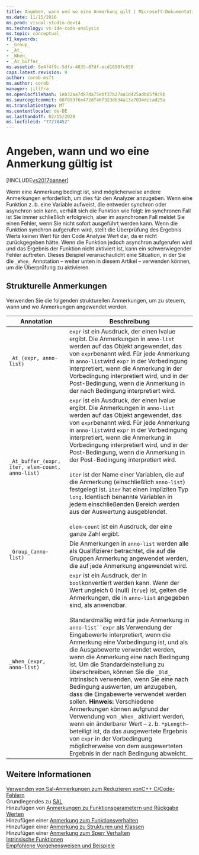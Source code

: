 ```yaml
---
title: Angeben, wann und wo eine Anmerkung gilt | Microsoft-Dokumentation
ms.date: 11/15/2016
ms.prod: visual-studio-dev14
ms.technology: vs-ide-code-analysis
ms.topic: conceptual
f1_keywords:
- _Group_
- _At_
- _When_
- _At_buffer_
ms.assetid: 8e4f4f9c-5dfa-4835-87df-ecd1698fc650
caps.latest.revision: 9
author: corob-msft
ms.author: corob
manager: jillfra
ms.openlocfilehash: 1eb32aa7d87da75ebf37b27aa1d425adb85f8c9b
ms.sourcegitcommit: 68f893f6e472df46f323db34a13a7034dccad25a
ms.translationtype: MT
ms.contentlocale: de-DE
ms.lasthandoff: 02/15/2020
ms.locfileid: "77278452"
---
```

# <a name="specifying-when-and-where-an-annotation-applies"></a>Angeben, wann und wo eine Anmerkung gültig ist
[!INCLUDE[vs2017banner](../includes/vs2017banner.md)]

Wenn eine Anmerkung bedingt ist, sind möglicherweise andere Anmerkungen erforderlich, um dies für den Analyzer anzugeben.  Wenn eine Funktion z. b. eine Variable aufweist, die entweder synchron oder asynchron sein kann, verhält sich die Funktion wie folgt: im synchronen Fall ist Sie immer schließlich erfolgreich, aber im asynchronen Fall meldet Sie einen Fehler, wenn Sie nicht sofort ausgeführt werden kann. Wenn die Funktion synchron aufgerufen wird, stellt die Überprüfung des Ergebnis Werts keinen Wert für den Code Analyse Wert dar, da er nicht zurückgegeben hätte.  Wenn die Funktion jedoch asynchron aufgerufen wird und das Ergebnis der Funktion nicht aktiviert ist, kann ein schwerwiegender Fehler auftreten. Dieses Beispiel veranschaulicht eine Situation, in der Sie die `_When_` Annotation – weiter unten in diesem Artikel – verwenden können, um die Überprüfung zu aktivieren.  
  
## <a name="structural-annotations"></a>Strukturelle Anmerkungen  
 Verwenden Sie die folgenden strukturellen Anmerkungen, um zu steuern, wann und wo Anmerkungen angewendet werden.  
  
|Annotation|Beschreibung|  
|----------------|-----------------|  
|`_At_(expr, anno-list)`|`expr` ist ein Ausdruck, der einen lvalue ergibt. Die Anmerkungen in `anno-list` werden auf das Objekt angewendet, das von `expr`benannt wird. Für jede Anmerkung in `anno-list`wird `expr` in der Vorbedingung interpretiert, wenn die Anmerkung in der Vorbedingung interpretiert wird, und in der Post-Bedingung, wenn die Anmerkung in der nach Bedingung interpretiert wird.|  
|`_At_buffer_(expr, iter, elem-count, anno-list)`|`expr` ist ein Ausdruck, der einen lvalue ergibt. Die Anmerkungen in `anno-list` werden auf das Objekt angewendet, das von `expr`benannt wird. Für jede Anmerkung in `anno-list`wird `expr` in der Vorbedingung interpretiert, wenn die Anmerkung in Vorbedingung interpretiert wird, und in der Post-Bedingung, wenn die Anmerkung in der Post-Bedingung interpretiert wird.<br /><br /> `iter` ist der Name einer Variablen, die auf die Anmerkung (einschließlich `anno-list`) festgelegt ist. `iter` hat einen impliziten Typ `long`. Identisch benannte Variablen in jedem einschließenden Bereich werden aus der Auswertung ausgeblendet.<br /><br /> `elem-count` ist ein Ausdruck, der eine ganze Zahl ergibt.|  
|`_Group_(anno-list)`|Die Anmerkungen in `anno-list` werden alle als Qualifizierer betrachtet, die auf die Gruppen Anmerkung angewendet werden, die auf jede Anmerkung angewendet wird.|  
|`_When_(expr, anno-list)`|`expr` ist ein Ausdruck, der in `bool`konvertiert werden kann. Wenn der Wert ungleich 0 (null) (`true`) ist, gelten die Anmerkungen, die in `anno-list` angegeben sind, als anwendbar.<br /><br /> Standardmäßig wird für jede Anmerkung in `anno-list``expr` als Verwendung der Eingabewerte interpretiert, wenn die Anmerkung eine Vorbedingung ist, und als die Ausgabewerte verwendet werden, wenn die Anmerkung eine nach Bedingung ist. Um die Standardeinstellung zu überschreiben, können Sie die `_Old_` intrinsisch verwenden, wenn Sie eine nach Bedingung auswerten, um anzugeben, dass die Eingabewerte verwendet werden sollen. **Hinweis:**  Verschiedene Anmerkungen können aufgrund der Verwendung von `_When_` aktiviert werden, wenn ein änderbarer Wert – z. b. `*pLength`– beteiligt ist, da das ausgewertete Ergebnis von `expr` in der Vorbedingung möglicherweise von dem ausgewerteten Ergebnis in der nach Bedingung abweicht.|  
  
## <a name="see-also"></a>Weitere Informationen  
 [Verwenden von Sal-Anmerkungen zum Reduzieren vonC++ C/Code-Fehlern](../code-quality/using-sal-annotations-to-reduce-c-cpp-code-defects.md)   
 Grundlegendes zu [SAL](../code-quality/understanding-sal.md)   
 Hinzufügen von [Anmerkungen zu Funktionsparametern und Rückgabe Werten](../code-quality/annotating-function-parameters-and-return-values.md)   
 Hinzufügen einer [Anmerkung zum Funktionsverhalten](../code-quality/annotating-function-behavior.md)   
 Hinzufügen einer [Anmerkung zu Strukturen und Klassen](../code-quality/annotating-structs-and-classes.md)   
 Hinzufügen einer [Anmerkung zum Sperr Verhalten](../code-quality/annotating-locking-behavior.md)   
 [Intrinsische Funktionen](../code-quality/intrinsic-functions.md)   
 [Empfohlene Vorgehensweisen und Beispiele](../code-quality/best-practices-and-examples-sal.md)
